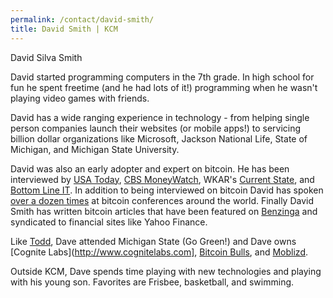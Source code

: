 ```yaml
---
permalink: /contact/david-smith/
title: David Smith | KCM
---
```


David Silva Smith

David started programming computers in the 7th grade. In high school for fun he spent freetime (and he had lots of it!) programming when he wasn't playing video games with friends.

David has a wide ranging experience in technology - from helping single person companies launch their websites (or mobile apps!) to servicing billion dollar organizations like Microsoft, Jackson National Life, State of Michigan, and Michigan State University.

David was also an early adopter and expert on bitcoin. He has been interviewed by [USA Today](http://www.usatoday.com/story/news/nation/2013/12/10/bitcoin-entrepreneurs-seek-mainstream-acceptance/3971121/), [CBS MoneyWatch](http://www.cbsnews.com/news/stocking-stuffer-of-the-times-bitcoin/), WKAR's [Current State](http://wkar.org/post/startup-grind-lansing-aims-give-entrepreneurs-boost), and [Bottom Line IT](http://justask.net/bottom-line-it-1-14-14/). In addition to being interviewed on bitcoin David has spoken [over a dozen times](http://www.bitcoinbulls.net/bitcoin-expert/educator/#bitcoin-speaking-experience) at bitcoin conferences around the world. Finally David Smith has written bitcoin articles that have been featured on [Benzinga](http://www.benzinga.com/author/david-smith) and syndicated to financial sites like Yahoo Finance.

Like [Todd](/contact/todd-krajniak/), Dave attended Michigan State (Go Green!) and Dave owns [Cognite Labs](http://www.cognitelabs.com], [Bitcoin Bulls](http://www.bitcoinbulls.net),  and [Moblizd](http://www.moblizd.com).

Outside KCM, Dave spends time playing with new technologies and playing with his young son. Favorites are Frisbee, basketball, and swimming.